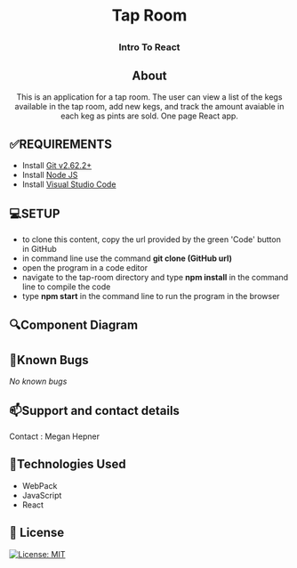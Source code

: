 # <h1 align = "center"> Tap Room

## <h3 align = "center"> Intro To React

## <h2 align = "center"> About

<p align = "center"> This is an application for a tap room. The user can view a list of the kegs available in the tap room, add new kegs, and track the amount avaiable in each keg as pints are sold. One page React app.

## **✅REQUIREMENTS**
* Install [Git v2.62.2+](https://git-scm.com/downloads/)
* Install [Node JS](https://nodejs.org/en/)
* Install [Visual Studio Code](https://code.visualstudio.com/)

## **💻SETUP**
* to clone this content, copy the url provided by the green 'Code' button in GitHub
* in command line use the command **git clone (GitHub url)**
* open the program in a code editor
* navigate to the tap-room directory and type **npm install** in the command line to compile the code
* type **npm start** in the command line to run the program in the browser


## 🔍Component Diagram



## 🐛Known Bugs

_No known bugs_

## 📫Support and contact details

Contact : Megan Hepner

## 🔧Technologies Used

* WebPack
* JavaScript
* React

## **📘 License**
[![License: MIT](https://img.shields.io/badge/License-MIT-yellow.svg)](https://opensource.org/licenses/MIT)